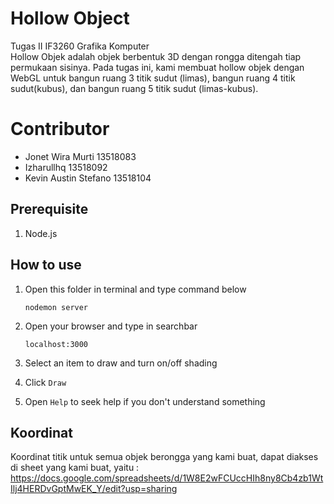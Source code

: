 # Hollow Object

Tugas II IF3260 Grafika Komputer<br>
Hollow Objek adalah objek berbentuk 3D dengan rongga ditengah tiap permukaan sisinya. Pada tugas ini, kami membuat hollow objek dengan WebGL untuk bangun ruang 3 titik sudut (limas), bangun ruang 4 titik sudut(kubus), dan bangun ruang 5 titik sudut (limas-kubus).<br>

# Contributor
- Jonet Wira Murti 13518083
- Izharullhq 13518092
- Kevin Austin Stefano 13518104

## Prerequisite

1. Node.js

## How to use

1. Open this folder in terminal and type command below

   ````
   nodemon server
   ````
2. Open your browser and type in searchbar

   ````
   localhost:3000
   ````
3. Select an item to draw and turn on/off shading
4. Click `Draw`
5. Open `Help` to seek help if you don't understand something

## Koordinat
Koordinat titik untuk semua objek berongga yang kami buat, dapat diakses di sheet yang kami buat, yaitu : https://docs.google.com/spreadsheets/d/1W8E2wFCUccHIh8ny8Cb4zb1WtIlj4HERDvGptMwEK_Y/edit?usp=sharing 